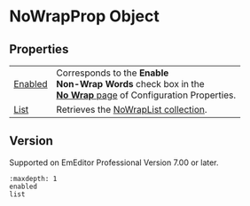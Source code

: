 # NoWrapProp Object

## Properties

|     |     |
| --- | --- |
| [Enabled](enabled) | Corresponds to the **Enable**<br>**Non-Wrap Words** check box in the <br> [**No Wrap** page](../../dlg/properties/no_wrap/index) of Configuration Properties. |
| [List](list) | Retrieves the [NoWrapList collection](../no_wrap_list/index). |

## Version

Supported on EmEditor Professional Version 7.00 or later.


```{toctree}
:maxdepth: 1
enabled
list
```
